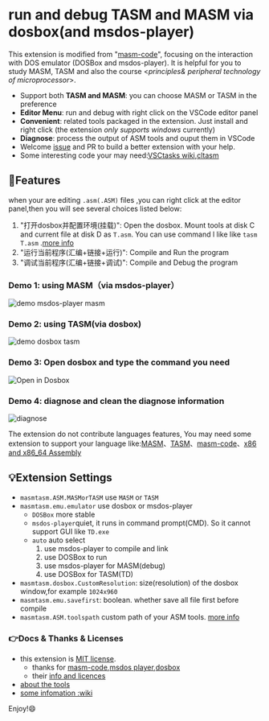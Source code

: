 # run and debug TASM and MASM via dosbox(and msdos-player)

This extension is modified from "[masm-code](https://github.com/Woodykaixa/masm-code)", focusing on the interaction with DOS emulator (DOSBox and msdos-player). It is helpful for you to study MASM, TASM and also the course <*principles& peripheral technology of microprocessor*>.

- Support both **TASM and MASM**: you can choose MASM or TASM in the preference
- **Editor Menu**: run and debug with right click on the VSCode editor panel
- **Convenient**: related tools packaged in the extension. Just install and right click  (the extension *only supports windows* currently)
- **Diagnose**: process the output of ASM tools and ouput them in VSCode
- Welcome [issue](https://github.com/xsro/masm-tasm/issues) and PR to build a better extension with your help.
- Some interesting code your may need:[VSCtasks wiki](https://github.com/xsro/VSC-ASMtasks/wiki/dosbox),[cltasm](https://gitee.com/chenliucx/CLTASM/tree/code/)

## :clap:Features

when your are editing `.asm(.ASM)` files ,you can right click at the editor panel,then you will see several choices listed below:

1. "打开dosbox并配置环境(挂载)": Open the dosbox. Mount tools at disk C and current file at disk D as `T.asm`. You can use command l like like `tasm T.asm` .[more info](https://github.com/xsro/masm-tasm/blob/master/doc/在dosbox中手动操作.md)
2. "运行当前程序(汇编+链接+运行)": Compile and Run the program
3. "调试当前程序(汇编+链接+调试)": Compile and Debug the program

### Demo 1: using MASM（via msdos-player）

![demo msdos-player masm](https://github.com/xsro/masm-tasm/raw/master/pics/demo_msdos_masm.gif)

### Demo 2: using TASM(via dosbox)

![demo dosbox tasm](https://github.com/xsro/masm-tasm/raw/master/pics/demo_dosbox_tasm.gif)

### Demo 3: Open dosbox and type the command you need

![Open in Dosbox](https://github.com/xsro/masm-tasm/raw/master/pics/opendosbox.gif)

### Demo 4: diagnose and clean the diagnose information

![diagnose](https://github.com/xsro/masm-tasm/raw/master/pics/demo_diagnose_tasm.gif)

The extension do not contribute languages features, You may need some extension to support your language like:[MASM](https://marketplace.visualstudio.com/items?itemName=bltg-team.masm)、[TASM](https://marketplace.visualstudio.com/items?itemName=Roncho.assembly-8086)、[masm-code](https://marketplace.visualstudio.com/items?itemName=kaixa.masm-code)、[x86 and x86_64 Assembly](https://marketplace.visualstudio.com/items?itemName=13xforever.language-x86-64-assembly)

## :bulb:Extension Settings

- `masmtasm.ASM.MASMorTASM` use `MASM` or `TASM`
- `masmtasm.emu.emulator` use dosbox or msdos-player
  - `DOSBox` more stable
  - `msdos-player`quiet, it runs in command prompt(CMD).  So it cannot support GUI like `TD.exe`
  - `auto` auto select
    1. use msdos-player to compile and link
    2. use DOSBox to run
    3. use msdos-player for MASM(debug)
    4. use DOSBox for TASM(TD)
- `masmtasm.dosbox.CustomResolution`: size(resolution) of the dosbox window,for example `1024x960`
- `masmtasm.emu.savefirst`: boolean. whether save all file first before compile
- `masmtasm.ASM.toolspath` custom path of your ASM tools. [more info](https://github.com/xsro/masm-tasm/blob/master/doc/关于汇编工具路径.md#自定义汇编工具路径)

### :point_right:Docs & Thanks & Licenses

- this extension is [MIT license](https://github.com/xsro/masm-tasm/blob/master/LICENSE).
  - thanks for [masm-code](https://github.com/Woodykaixa/masm-code),[msdos player](http://takeda-toshiya.my.coocan.jp/msdos),[dosbox](https://www.dosbox.com)
  - their [info and licences](https://github.com/xsro/masm-tasm/blob/master/doc/liscence.md)
- [about the tools](https://github.com/xsro/masm-tasm/blob/master/doc/关于汇编工具路径.md)
- [some infomation :wiki](https://github.com/xsro/VSC-ASMtasks/wiki)

Enjoy!:smile:
